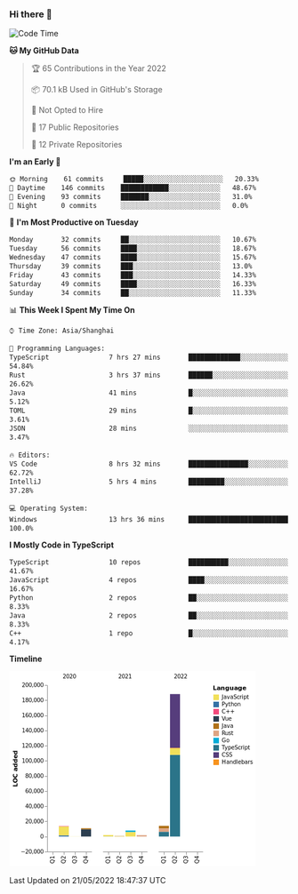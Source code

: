 ### Hi there 👋

<!--START_SECTION:waka-->
![Code Time](http://img.shields.io/badge/Code%20Time-0%20secs-blue)

**🐱 My GitHub Data** 

> 🏆 65 Contributions in the Year 2022
 > 
> 📦 70.1 kB Used in GitHub's Storage 
 > 
> 🚫 Not Opted to Hire
 > 
> 📜 17 Public Repositories 
 > 
> 🔑 12 Private Repositories  
 > 
**I'm an Early 🐤** 

```text
🌞 Morning    61 commits     █████░░░░░░░░░░░░░░░░░░░░   20.33% 
🌆 Daytime    146 commits    ████████████░░░░░░░░░░░░░   48.67% 
🌃 Evening    93 commits     ███████░░░░░░░░░░░░░░░░░░   31.0% 
🌙 Night      0 commits      ░░░░░░░░░░░░░░░░░░░░░░░░░   0.0%

```
📅 **I'm Most Productive on Tuesday** 

```text
Monday       32 commits     ██░░░░░░░░░░░░░░░░░░░░░░░   10.67% 
Tuesday      56 commits     ████░░░░░░░░░░░░░░░░░░░░░   18.67% 
Wednesday    47 commits     ████░░░░░░░░░░░░░░░░░░░░░   15.67% 
Thursday     39 commits     ███░░░░░░░░░░░░░░░░░░░░░░   13.0% 
Friday       43 commits     ███░░░░░░░░░░░░░░░░░░░░░░   14.33% 
Saturday     49 commits     ████░░░░░░░░░░░░░░░░░░░░░   16.33% 
Sunday       34 commits     ██░░░░░░░░░░░░░░░░░░░░░░░   11.33%

```


📊 **This Week I Spent My Time On** 

```text
⌚︎ Time Zone: Asia/Shanghai

💬 Programming Languages: 
TypeScript               7 hrs 27 mins       █████████████░░░░░░░░░░░░   54.84% 
Rust                     3 hrs 37 mins       ██████░░░░░░░░░░░░░░░░░░░   26.62% 
Java                     41 mins             █░░░░░░░░░░░░░░░░░░░░░░░░   5.12% 
TOML                     29 mins             █░░░░░░░░░░░░░░░░░░░░░░░░   3.61% 
JSON                     28 mins             ░░░░░░░░░░░░░░░░░░░░░░░░░   3.47%

🔥 Editors: 
VS Code                  8 hrs 32 mins       ███████████████░░░░░░░░░░   62.72% 
IntelliJ                 5 hrs 4 mins        █████████░░░░░░░░░░░░░░░░   37.28%

💻 Operating System: 
Windows                  13 hrs 36 mins      █████████████████████████   100.0%

```

**I Mostly Code in TypeScript** 

```text
TypeScript               10 repos            ██████████░░░░░░░░░░░░░░░   41.67% 
JavaScript               4 repos             ████░░░░░░░░░░░░░░░░░░░░░   16.67% 
Python                   2 repos             ██░░░░░░░░░░░░░░░░░░░░░░░   8.33% 
Java                     2 repos             ██░░░░░░░░░░░░░░░░░░░░░░░   8.33% 
C++                      1 repo              █░░░░░░░░░░░░░░░░░░░░░░░░   4.17%

```


**Timeline**

![Chart not found](https://raw.githubusercontent.com/rexcape/rexcape/main/charts/bar_graph.png) 


 Last Updated on 21/05/2022 18:47:37 UTC
<!--END_SECTION:waka-->

<!--
**rexcape/rexcape** is a ✨ _special_ ✨ repository because its `README.md` (this file) appears on your GitHub profile.

Here are some ideas to get you started:

- 🔭 I’m currently working on ...
- 🌱 I’m currently learning ...
- 👯 I’m looking to collaborate on ...
- 🤔 I’m looking for help with ...
- 💬 Ask me about ...
- 📫 How to reach me: ...
- 😄 Pronouns: ...
- ⚡ Fun fact: ...
-->
